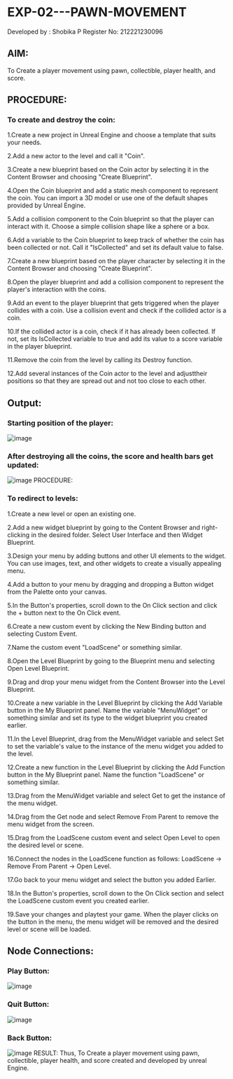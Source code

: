# EXP-02---PAWN-MOVEMENT
Developed by : Shobika P
Register No: 212221230096
## AIM:
To Create a player movement using pawn, collectible, player health, and score.

## PROCEDURE:
### To create and destroy the coin:
1.Create a new project in Unreal Engine and choose a template that suits your needs.

2.Add a new actor to the level and call it "Coin".

3.Create a new blueprint based on the Coin actor by selecting it in the Content Browser and choosing "Create Blueprint".

4.Open the Coin blueprint and add a static mesh component to represent the coin. You can import a 3D model or use one of the default shapes provided by Unreal Engine.

5.Add a collision component to the Coin blueprint so that the player can interact with it. Choose a simple collision shape like a sphere or a box.

6.Add a variable to the Coin blueprint to keep track of whether the coin has been collected or not. Call it "IsCollected" and set its default value to false.

7.Create a new blueprint based on the player character by selecting it in the Content Browser and choosing "Create Blueprint".

8.Open the player blueprint and add a collision component to represent the player's interaction with the coins.

9.Add an event to the player blueprint that gets triggered when the player collides with a coin. Use a collision event and check if the collided actor is a coin.

10.If the collided actor is a coin, check if it has already been collected. If not, set its IsCollected variable to true and add its value to a score variable in the player blueprint.

11.Remove the coin from the level by calling its Destroy function.

12.Add several instances of the Coin actor to the level and adjusttheir positions so that they are spread out and not too close to each other.
## Output:

### Starting position of the player:
![image](https://github.com/Shobika187/EXP-02---PAWN-MOVEMENT/assets/94508142/2ed91533-75b4-4c2f-93a4-61483b08818c)
### After destroying all the coins, the score and health bars get updated:
![image](https://github.com/Shobika187/EXP-02---PAWN-MOVEMENT/assets/94508142/842aa053-108c-4c9a-a4a7-9fdfaa5b092c)
PROCEDURE:
### To redirect to levels:
1.Create a new level or open an existing one.

2.Add a new widget blueprint by going to the Content Browser and right-clicking in the desired folder. Select User Interface and then Widget Blueprint.

3.Design your menu by adding buttons and other UI elements to the widget. You can use images, text, and other widgets to create a visually appealing menu.

4.Add a button to your menu by dragging and dropping a Button widget from the Palette onto your canvas.

5.In the Button's properties, scroll down to the On Click section and click the + button next to the On Click event.

6.Create a new custom event by clicking the New Binding button and selecting Custom Event.

7.Name the custom event "LoadScene" or something similar.

8.Open the Level Blueprint by going to the Blueprint menu and selecting Open Level Blueprint.

9.Drag and drop your menu widget from the Content Browser into the Level Blueprint.

10.Create a new variable in the Level Blueprint by clicking the Add Variable button in the My Blueprint panel. Name the variable "MenuWidget" or something similar and set its type to the widget blueprint you created earlier.

11.In the Level Blueprint, drag from the MenuWidget variable and select Set to set the variable's value to the instance of the menu widget you added to the level.

12.Create a new function in the Level Blueprint by clicking the Add Function button in the My Blueprint panel. Name the function "LoadScene" or something similar.

13.Drag from the MenuWidget variable and select Get to get the instance of the menu widget.

14.Drag from the Get node and select Remove From Parent to remove the menu widget from the screen.

15.Drag from the LoadScene custom event and select Open Level to open the desired level or scene.

16.Connect the nodes in the LoadScene function as follows: LoadScene -> Remove From Parent -> Open Level.

17.Go back to your menu widget and select the button you added Earlier.

18.In the Button's properties, scroll down to the On Click section and select the LoadScene custom event you created earlier.

19.Save your changes and playtest your game. When the player clicks on the button in the menu, the menu widget will be removed and the desired level or scene will be loaded.
## Node Connections:
### Play Button:
![image](https://github.com/Shobika187/EXP-02---PAWN-MOVEMENT/assets/94508142/32760c29-ee28-4134-8255-37da5e47f184)
### Quit Button:
![image](https://github.com/Shobika187/EXP-02---PAWN-MOVEMENT/assets/94508142/95964b28-dd20-452b-ac58-2c0ecb53d696)
### Back Button:
![image](https://github.com/Shobika187/EXP-02---PAWN-MOVEMENT/assets/94508142/a9a2f59b-ba92-4b2f-8552-84c2015ab0b5)
RESULT:
Thus, To Create a player movement using pawn, collectible, player health, and score created and developed by unreal Engine.



